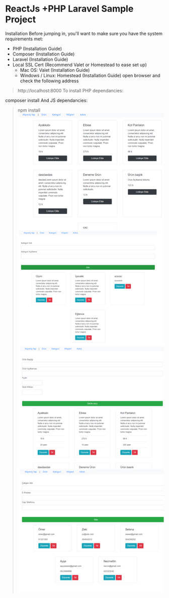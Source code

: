 # ReactJs +PHP Laravel Sample Project
Installation
Before jumping in, you'll want to make sure you have the system requirements met:

- PHP (Installation Guide)
- Composer (Installation Guide)
- Laravel (Installation Guide)
- Local SSL Cert (Recommend Valet or Homestead to ease set up)
  - Mac OS: Valet (Installation Guide)
  - Windows / Linux: Homestead (Installation Guide)
  open browser and check the following address

> http://localhost:8000
To install PHP dependancies:

composer install
And JS dependancies:

> npm install
![Image of project](https://github.com/omerates760/ReactJs/blob/master/img2.png)
![Image of project1](https://github.com/omerates760/ReactJs/blob/master/img1.png)
![Image of project2](https://github.com/omerates760/ReactJs/blob/master/img3.png)
![Image of project3](https://github.com/omerates760/ReactJs/blob/master/img4.png)

 
